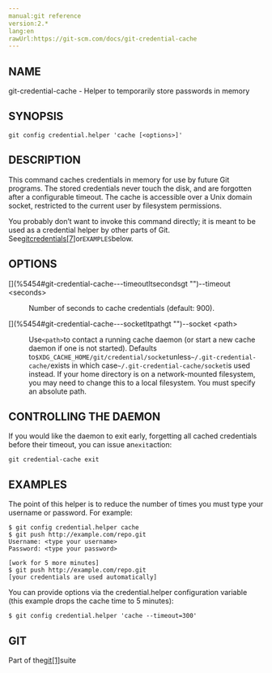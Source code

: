 ```yaml
---
manual:git reference
version:2.*
lang:en
rawUrl:https://git-scm.com/docs/git-credential-cache
---
```



## [](%5454#_name "")NAME<a name="_name"></a>


git-credential-cache - Helper to temporarily store passwords in memory





## [](%5454#_synopsis "")SYNOPSIS<a name="_synopsis"></a>

```
git config credential.helper 'cache [<options>]'
```





## [](%5454#_description "")DESCRIPTION<a name="_description"></a>


This command caches credentials in memory for use by future Git programs. The stored credentials never touch the disk, and are forgotten after a configurable timeout. The cache is accessible over a Unix domain socket, restricted to the current user by filesystem permissions.




You probably don’t want to invoke this command directly; it is meant to be used as a credential helper by other parts of Git. See[gitcredentials[7]](%5820    "")or`EXAMPLES`below.





## [](%5454#_options "")OPTIONS<a name="_options"></a>
<dl><dt id='git-credential-cache---timeoutltsecondsgt'>[](%5454#git-credential-cache---timeoutltsecondsgt "")--timeout &lt;seconds&gt;</dt><dd>

Number of seconds to cache credentials (default: 900).

</dd><dt id='git-credential-cache---socketltpathgt'>[](%5454#git-credential-cache---socketltpathgt "")--socket &lt;path&gt;</dt><dd>

Use`<path>`to contact a running cache daemon (or start a new cache daemon if one is not started). Defaults to`$XDG_CACHE_HOME/git/credential/socket`unless`~/.git-credential-cache/`exists in which case`~/.git-credential-cache/socket`is used instead. If your home directory is on a network-mounted filesystem, you may need to change this to a local filesystem. You must specify an absolute path.

</dd></dl>



## [](%5454#_controlling_the_daemon "")CONTROLLING THE DAEMON<a name="_controlling_the_daemon"></a>


If you would like the daemon to exit early, forgetting all cached credentials before their timeout, you can issue an`exit`action:



```
git credential-cache exit
```





## [](%5454#_examples "")EXAMPLES<a name="_examples"></a>


The point of this helper is to reduce the number of times you must type your username or password. For example:



```
$ git config credential.helper cache
$ git push http://example.com/repo.git
Username: <type your username>
Password: <type your password>

[work for 5 more minutes]
$ git push http://example.com/repo.git
[your credentials are used automatically]
```




You can provide options via the credential.helper configuration variable (this example drops the cache time to 5 minutes):



```
$ git config credential.helper 'cache --timeout=300'
```





## [](%5454#_git "")GIT<a name="_git"></a>


Part of the[git[1]](%2248    "")suite





